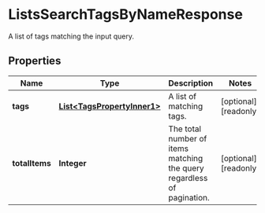 

# ListsSearchTagsByNameResponse

A list of tags matching the input query.

## Properties

| Name | Type | Description | Notes |
|------------ | ------------- | ------------- | -------------|
|**tags** | [**List&lt;TagsPropertyInner1&gt;**](TagsPropertyInner1.md) | A list of matching tags. |  [optional] [readonly] |
|**totalItems** | **Integer** | The total number of items matching the query regardless of pagination. |  [optional] [readonly] |



